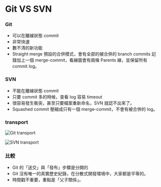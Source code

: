 # Git VS SVN

### Git

* 可以在離線狀態 commit
* 非常快速
* 數不清的新功能
* Straight merge 預設的合併模式，會有全部的被合併的 branch commits 記錄加上一個 merge-commit，看線圖會有兩條 Parents 線，並保留所有 commit log。


### SVN

* 不能在離線狀態 commit
* 只要 commit 多的時候，查看 log 容易 timeout
* 很容易發生衝突，甚至只要檔案重新命名，SVN 就認不出來了。
* Squashed commit 壓縮成只有一個 merge-commit，不會有被合併的 log。

### transport

![Git transport](https://patrickzahnd.ch/uploads/git-transport-v1-1024x723.png)

![SVN transport](https://patrickzahnd.ch/uploads/svn-transport-v1.png)


### 比較

* Git 的「送交」與「發布」步驟是分開的
* Git 沒有唯一的真實歷史紀錄，在分散式開發環境中，大家都是平等的。
* 時間戳不重要，重點是「父子關係」。